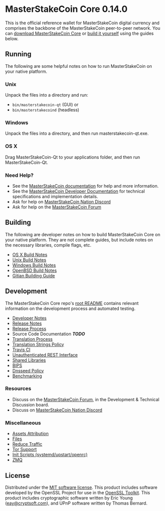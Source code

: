 MasterStakeCoin Core 0.14.0
=====================

This is the official reference wallet for MasterStakeCoin digital currency and comprises the backbone of the MasterStakeCoin peer-to-peer network. You can [download MasterStakeCoin Core](https://www.masterstakecoin.org/downloads/) or [build it yourself](#building) using the guides below.

Running
---------------------
The following are some helpful notes on how to run MasterStakeCoin on your native platform.

### Unix

Unpack the files into a directory and run:

- `bin/masterstakecoin-qt` (GUI) or
- `bin/masterstakecoind` (headless)

### Windows

Unpack the files into a directory, and then run masterstakecoin-qt.exe.

### OS X

Drag MasterStakeCoin-Qt to your applications folder, and then run MasterStakeCoin-Qt.

### Need Help?

* See the [MasterStakeCoin documentation](https://docs.masterstakecoin.org)
for help and more information.
* See the [MasterStakeCoin Developer Documentation](https://masterstakecoin-docs.github.io/) 
for technical specifications and implementation details.
* Ask for help on [MasterStakeCoin Nation Discord](http://masterstakecoinchat.org)
* Ask for help on the [MasterStakeCoin Forum](https://masterstakecoin.org/forum)

Building
---------------------
The following are developer notes on how to build MasterStakeCoin Core on your native platform. They are not complete guides, but include notes on the necessary libraries, compile flags, etc.

- [OS X Build Notes](build-osx.md)
- [Unix Build Notes](build-unix.md)
- [Windows Build Notes](build-windows.md)
- [OpenBSD Build Notes](build-openbsd.md)
- [Gitian Building Guide](gitian-building.md)

Development
---------------------
The MasterStakeCoin Core repo's [root README](/README.md) contains relevant information on the development process and automated testing.

- [Developer Notes](developer-notes.md)
- [Release Notes](release-notes.md)
- [Release Process](release-process.md)
- Source Code Documentation ***TODO***
- [Translation Process](translation_process.md)
- [Translation Strings Policy](translation_strings_policy.md)
- [Travis CI](travis-ci.md)
- [Unauthenticated REST Interface](REST-interface.md)
- [Shared Libraries](shared-libraries.md)
- [BIPS](bips.md)
- [Dnsseed Policy](dnsseed-policy.md)
- [Benchmarking](benchmarking.md)

### Resources
* Discuss on the [MasterStakeCoin Forum](https://masterstakecoin.org/forum), in the Development & Technical Discussion board.
* Discuss on [MasterStakeCoin Nation Discord](http://masterstakecoinchat.org)

### Miscellaneous
- [Assets Attribution](assets-attribution.md)
- [Files](files.md)
- [Reduce Traffic](reduce-traffic.md)
- [Tor Support](tor.md)
- [Init Scripts (systemd/upstart/openrc)](init.md)
- [ZMQ](zmq.md)

License
---------------------
Distributed under the [MIT software license](/COPYING).
This product includes software developed by the OpenSSL Project for use in the [OpenSSL Toolkit](https://www.openssl.org/). This product includes
cryptographic software written by Eric Young ([eay@cryptsoft.com](mailto:eay@cryptsoft.com)), and UPnP software written by Thomas Bernard.
